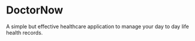 # DoctorNow
A simple but effective healthcare application to manage your day to day life health records.
